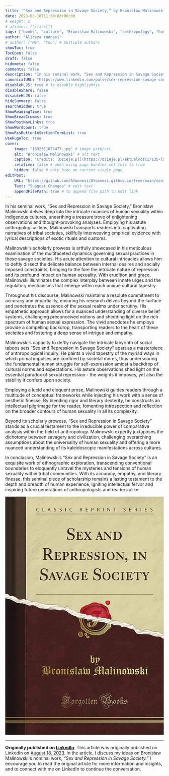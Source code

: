 ```yaml
---
title: '“Sex and Repression in Savage Society,” by Bronisław Malinowski'
date: 2023-08-18T11:30:03+00:00
# weight: 1
# aliases: ["/first"]
tags: ["books", "culture", "Bronisław Malinowski", "anthropology", "human sexuality", "cultural studies", "ethnography", "social taboos", "comparative analysis", "societal norms", "repression", "tribal communities"]
author: "Alireza Yoonesi"
# author: ["Me", "You"] # multiple authors
showToc: true
TocOpen: false
draft: false
hidemeta: false
comments: false
description: "In his seminal work, “Sex and Repression in Savage Society,” Bronisław Malinowski delves deep into the intricate nuances of human sexuality within indigenous cultures, unearthing a treasure trove of enlightening observations and thought-provoking analyses. Employing his astute anthropological lens, Malinowski transports readers into captivating narratives of tribal societies, skillfully interweaving empirical evidence with lyrical descriptions of exotic rituals and customs"
canonicalURL: "https://www.linkedin.com/pulse/sex-repression-savage-society-bronis%C5%82aw-malinowski-alireza-yoonesi"
disableHLJS: true # to disable highlightjs
disableShare: false
disableHLJS: false
hideSummary: false
searchHidden: true
ShowReadingTime: true
ShowBreadCrumbs: true
ShowPostNavLinks: true
ShowWordCount: true
ShowRssButtonInSectionTermList: true
UseHugoToc: true
cover:
    image: "1692311873477.jpg" # image path/url
    alt: "Bronisław Malinowski" # alt text
    caption: "Credits: [Dzieje.pl](https://dzieje.pl/aktualnosci/135-lat-temu-urodzil-sie-bronislaw-malinowski)" # display caption under cover
    relative: false # when using page bundles set this to true
    hidden: false # only hide on current single page
editPost:
    URL: "https://github.com/AYoonesi/AYoonesi.github.io/tree/main/content"
    Text: "Suggest Changes" # edit text
    appendFilePath: true # to append file path to Edit link
---
```


In his seminal work, “Sex and Repression in Savage Society,” Bronisław Malinowski delves deep into the intricate nuances of human sexuality within indigenous cultures, unearthing a treasure trove of enlightening observations and thought-provoking analyses. Employing his astute anthropological lens, Malinowski transports readers into captivating narratives of tribal societies, skillfully interweaving empirical evidence with lyrical descriptions of exotic rituals and customs.

Malinowski’s scholarly prowess is artfully showcased in his meticulous examination of the multifaceted dynamics governing sexual practices in these savage societies. His acute attention to cultural intricacies allows him to deftly dissect the delicate balance between internal desires and socially imposed constraints, bringing to the fore the intricate nature of repression and its profound impact on human sexuality. With erudition and grace, Malinowski illuminates the complex interplay between innate urges and the regulatory mechanisms that emerge within each unique cultural tapestry.

Throughout his discourse, Malinowski maintains a resolute commitment to accuracy and impartiality, ensuring his research delves beyond the surface and penetrates the essence of the sexual realms under scrutiny. His empathetic approach allows for a nuanced understanding of diverse belief systems, challenging preconceived notions and shedding light on the rich spectrum of human sexual expression. The vivid anecdotes he employs provide a compelling backdrop, transporting readers to the heart of these societies and fostering a deep sense of intrigue and empathy.

Malinowski’s capacity to deftly navigate the intricate labyrinth of social taboos sets “Sex and Repression in Savage Society” apart as a masterpiece of anthropological inquiry. He paints a vivid tapestry of the myriad ways in which primal impulses are confined by societal mores, thus underscoring the fundamental human struggle for self-expression amidst a backdrop of cultural norms and expectations. His astute observations shed light on the essential paradox of sexual repression - the weights it imposes, yet also the stability it confers upon society.

Employing a lucid and eloquent prose, Malinowski guides readers through a multitude of conceptual frameworks while injecting his work with a sense of aesthetic finesse. By blending rigor and literary dexterity, he constructs an intellectual pilgrimage for the reader, fomenting introspection and reflection on the broader contours of human sexuality in all its complexity.

Beyond its scholarly prowess, “Sex and Repression in Savage Society” stands as a crucial testament to the irreducible power of comparative analysis within the field of anthropology. Malinowski expertly juxtaposes the dichotomy between savagery and civilization, challenging overarching assumptions about the universality of human sexuality and offering a more nuanced understanding of its kaleidoscopic manifestations across cultures.

In conclusion, Malinowski’s “Sex and Repression in Savage Society” is an exquisite work of ethnographic exploration, transcending conventional boundaries to eloquently unravel the mysteries and tensions of human sexuality within tribal communities. With its accuracy, empathy, and literary finesse, this seminal piece of scholarship remains a lasting testament to the depth and breadth of human experience, igniting intellectual fervor and inspiring future generations of anthropologists and readers alike.

![](1692311771240.jpg)

---

**Originally published on [LinkedIn](https://linkedin.com/in/AYoonesi)**: This article was originally published on LinkedIn on [August 18, 2023](https://www.linkedin.com/pulse/sex-repression-savage-society-bronis%C5%82aw-malinowski-alireza-yoonesi). In the article, I discuss my ideas on Bronisław Malinowski's nominal work, *“Sex and Repression in Savage Society.”* I encourage you to read the original article for more information and insights, and to connect with me on LinkedIn to continue the conversation.